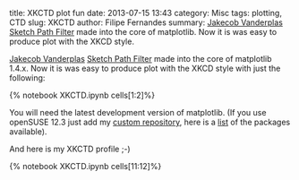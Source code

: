 title: XKCTD plot fun
date:  2013-07-15 13:43
category: Misc
tags: plotting, CTD
slug: XKCTD
author: Filipe Fernandes
summary: [Jakecob Vanderplas](http://jakevdp.github.io/) [Sketch Path Filter](https://github.com/matplotlib/matplotlib/pull/1329) made into the core of matplotlib.  Now it is was easy to produce plot with the XKCD style.

[Jakecob Vanderplas](http://jakevdp.github.io/) [Sketch Path Filter](https://github.com/matplotlib/matplotlib/pull/1329) made into the core of matplotlib 1.4.x.  Now it is was easy to produce plot with the XKCD style
with just the following:

{% notebook XKCTD.ipynb cells[1:2]%}

You will need the latest development version of matplotlib.  (If you use
openSUSE 12.3 just add my [custom repository](http://download.opensuse.org/repositories/home:/ocefpaf/openSUSE_12.3/), here
is a [list](http://download.opensuse.org/repositories/home:/ocefpaf/openSUSE_12.3/) of the
packages available).

And here is my XKCTD profile ;-)

{% notebook XKCTD.ipynb cells[11:12]%}
